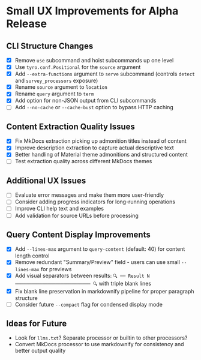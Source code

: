 # Small UX Improvements for Alpha Release

## CLI Structure Changes
- [x] Remove `use` subcommand and hoist subcommands up one level
- [x] Use `tyro.conf.Positional` for the `source` argument
- [x] Add `--extra-functions` argument to `serve` subcommand (controls `detect` and `survey_processors` exposure)
- [x] Rename `source` argument to `location`
- [x] Rename `query` argument to `term`
- [x] Add option for non-JSON output from CLI subcommands
- [ ] Add `--no-cache` or `--cache-bust` option to bypass HTTP caching

## Content Extraction Quality Issues
- [x] Fix MkDocs extraction picking up admonition titles instead of content
- [x] Improve description extraction to capture actual descriptive text
- [x] Better handling of Material theme admonitions and structured content
- [ ] Test extraction quality across different MkDocs themes

## Additional UX Issues
- [ ] Evaluate error messages and make them more user-friendly
- [ ] Consider adding progress indicators for long-running operations
- [ ] Improve CLI help text and examples
- [ ] Add validation for source URLs before processing

## Query Content Display Improvements
- [x] Add `--lines-max` argument to `query-content` (default: 40) for content length control
- [x] Remove redundant "Summary/Preview" field - users can use small `--lines-max` for previews
- [x] Add visual separators between results: `🔍 ── Result N ──────────────────────────── 🔍` with triple blank lines
- [x] Fix blank line preservation in markdownify pipeline for proper paragraph structure
- [ ] Consider future `--compact` flag for condensed display mode

## Ideas for Future
- Look for `llms.txt`? Separate processor or builtin to other processors?
- Convert MkDocs processor to use markdownify for consistency and better output quality
